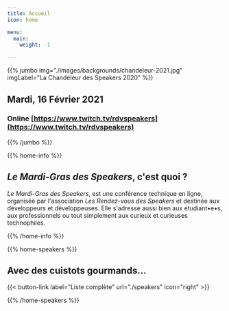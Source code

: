 ```yaml
---
title: Accueil
icon: home

menu:
  main:
    weight: -1

---
```


<!-- ... -->

{{% jumbo img="./images/backgrounds/chandeleur-2021.jpg" imgLabel="La Chandeleur des Speakers 2020" %}}


## Mardi, 16 Février 2021
### Online [https://www.twitch.tv/rdvspeakers](https://www.twitch.tv/rdvspeakers)


<!-- ... -->

{{% /jumbo %}}



<!-- ... -->

{{% home-info %}}

## *Le Mardi-Gras des Speakers*, c'est quoi ?

*Le Mardi-Gras des Speakers*, est une conférence technique en ligne, organisée par l'association *Les Rendez-vous des Speakers* et destinée aux développeurs et développeuses. Elle s'adresse aussi bien aux étudiant•e•s, aux professionnels ou tout simplement aux curieux et curieuses technophiles.

{{% /home-info %}}

<!-- ... -->
{{% home-speakers %}}
## Avec des cuistots gourmands...

{{< button-link label="Liste complète"
                url="./speakers"
                icon="right" >}}

{{% /home-speakers %}}
